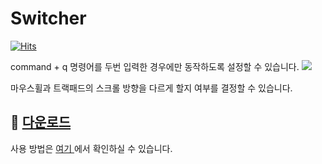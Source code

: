 # Switcher
[![Hits](https://hits.seeyoufarm.com/api/count/incr/badge.svg?url=https%3A%2F%2Fgithub.com%2Ftkgka%2FSwitcher&count_bg=%2379C83D&title_bg=%23555555&icon=&icon_color=%23E7E7E7&title=hits&edge_flat=false)](https://hits.seeyoufarm.com)

command + q 명령어를 두번 입력한 경우에만 동작하도록 설정할 수 있습니다.
![](https://user-images.githubusercontent.com/52348220/150669417-04c33fc1-5780-4627-abf4-359eaa5a333c.gif)


마우스휠과 트랙패드의 스크롤 방향을 다르게 할지 여부를 결정할 수 있습니다.


## 💾 [다운로드](https://github.com/tkgka/Switcher/releases) 
사용 방법은 <a href = "https://github.com/tkgka/Switcher/blob/main/Readme/HowToUse.md"> 여기 </a> 에서 확인하실 수 있습니다.
